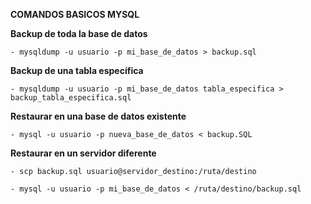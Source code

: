 **COMANDOS BASICOS MYSQL**

  **Backup de toda la base de datos**

    - mysqldump -u usuario -p mi_base_de_datos > backup.sql

  **Backup de una tabla específica**

    - mysqldump -u usuario -p mi_base_de_datos tabla_especifica > backup_tabla_especifica.sql

  **Restaurar en una base de datos existente**

    - mysql -u usuario -p nueva_base_de_datos < backup.SQL

  **Restaurar en un servidor diferente**

    - scp backup.sql usuario@servidor_destino:/ruta/destino

    - mysql -u usuario -p mi_base_de_datos < /ruta/destino/backup.sql

